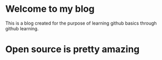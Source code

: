 # Welcome to my blog

This is a blog created for the purpose of learning github basics through github learning.
# Open source is pretty amazing #
